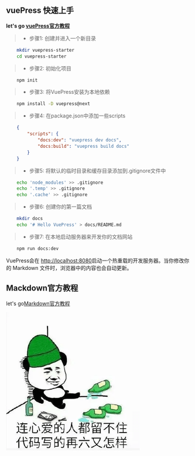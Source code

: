 ## vuePress 快速上手
**let's go [vuePress官方教程](https://v2.vuepress.vuejs.org/)**
> - 步骤1: 创建并进入一个新目录

```sh
    mkdir vuepress-starter
    cd vuepress-starter
```

> - 步骤2: 初始化项目

```sh
    npm init
```

> - 步骤3: 将VuePress安装为本地依赖

```sh
    npm install -D vuepress@next
```

> - 步骤4: 在package.json中添加一些scripts

```json
    {
        "scripts": {
            "docs:dev": "vuepress dev docs",
            "docs:build": "vuepress build docs"
        }
    }
```
> -  步骤5: 将默认的临时目录和缓存目录添加到.gitignore文件中
```sh
    echo 'node_modules' >> .gitignore
    echo '.temp' >> .gitignore
    echo '.cache' >> .gitignore
```
>  - 步骤6: 创建你的第一篇文档
```sh
    mkdir docs
    echo '# Hello VuePress' > docs/README.md
```
> - 步骤7: 在本地启动服务器来开发你的文档网站
```sh
    npm run docs:dev
```
VuePress会在  [http://localhost:8080](http://localhost:8080)启动一个热重载的开发服务器。当你修改你的 Markdown 文件时，浏览器中的内容也会自动更新。

## Mackdown官方教程

let's go[Markdown官方教程](https://markdown.com.cn)

![这是图片](/images/title.png)
